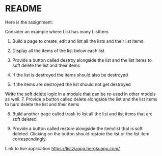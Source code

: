 # README

Here is the assignment:

Consider an example where List has many ListItem.

1. Build a page to create, edit and list all the lists and their list items

2. Display all the items of the list below each list

3. Provide a button called destroy alongside the list and the list items to soft delete the list and their items

4. If the list is destroyed the items should also be destroyed

5. If the items are destroyed the list should not get destroyed

Write the soft delete logic in a module that can be re-used in other models as well.
7. Provide a button called delete alongside the list and the list items to hard delete the list and their items

8. Build another page called trash to list all the list and list items that are soft deleted

9. Provide a button called restore alongside the item/list that is soft deleted. Clicking on the button should restore the list or the list item correspondingly.

Link to live application https://listziaapp.herokuapp.com/

